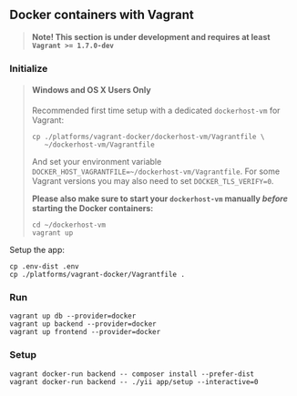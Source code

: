Docker containers with Vagrant
------------------------------

> **Note! This section is under development and requires at least `Vagrant >= 1.7.0-dev`**

### Initialize

> #### Windows and OS X Users Only
>
> Recommended first time setup with a dedicated `dockerhost-vm` for Vagrant:
>
> ```
> cp ./platforms/vagrant-docker/dockerhost-vm/Vagrantfile \
>    ~/dockerhost-vm/Vagrantfile
> ```
>
> And set your environment variable `DOCKER_HOST_VAGRANTFILE=~/dockerhost-vm/Vagrantfile`.
> For some Vagrant versions you may also need to set `DOCKER_TLS_VERIFY=0`.
>
> **Please also make sure to start your `dockerhost-vm` manually _before_ starting the Docker containers:**
>
> ```
> cd ~/dockerhost-vm
> vagrant up
> ```

Setup the app:

    cp .env-dist .env
    cp ./platforms/vagrant-docker/Vagrantfile .

### Run

    vagrant up db --provider=docker
    vagrant up backend --provider=docker
    vagrant up frontend --provider=docker

### Setup

    vagrant docker-run backend -- composer install --prefer-dist
    vagrant docker-run backend -- ./yii app/setup --interactive=0
